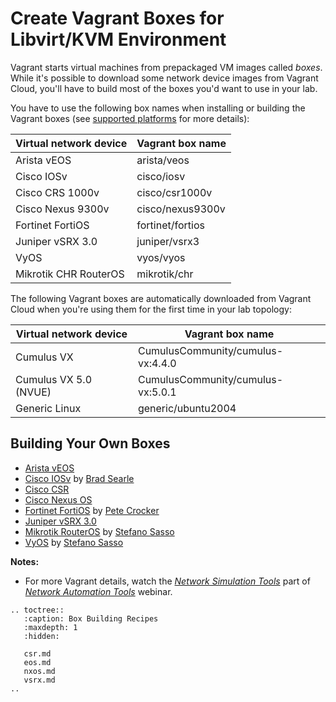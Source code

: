 # Create Vagrant Boxes for Libvirt/KVM Environment

Vagrant starts virtual machines from prepackaged VM images called *boxes*. While it's possible to download some network device images from Vagrant Cloud, you'll have to build most of the boxes you'd want to use in your lab.

You have to use the following box names when installing or building the Vagrant boxes (see [supported platforms](../platforms.md) for more details):

| Virtual network device | Vagrant box name            |
| ---------------------- | --------------------------- |
| Arista vEOS            | arista/veos                 |
| Cisco IOSv             | cisco/iosv                  |
| Cisco CRS 1000v        | cisco/csr1000v              |
| Cisco Nexus 9300v      | cisco/nexus9300v            |
| Fortinet FortiOS       | fortinet/fortios            |
| Juniper vSRX 3.0       | juniper/vsrx3               |
| VyOS                   | vyos/vyos                   |
| Mikrotik CHR RouterOS  | mikrotik/chr                |

The following Vagrant boxes are automatically downloaded from Vagrant Cloud when you're using them for the first time in your lab topology:

| Virtual network device | Vagrant box name   |
|------------------------|--------------------|
| Cumulus VX             | CumulusCommunity/cumulus-vx:4.4.0 |
| Cumulus VX 5.0 (NVUE)            | CumulusCommunity/cumulus-vx:5.0.1 |
| Generic Linux          | generic/ubuntu2004 |

## Building Your Own Boxes

* [Arista vEOS](eos.md)
* [Cisco IOSv](https://codingpackets.com/blog/cisco-iosv-vagrant-libvirt-box-install/) by [Brad Searle](https://codingpackets.com)
* [Cisco CSR](csr.md)
* [Cisco Nexus OS](nxos.md)
* [Fortinet FortiOS](https://blog.petecrocker.com/post/fortinet_vagrant_libvirt/) by [Pete Crocker](https://blog.petecrocker.com/about/)
* [Juniper vSRX 3.0](vsrx.md)
* [Mikrotik RouterOS](http://stefano.dscnet.org/a/mikrotik_vagrant/) by [Stefano Sasso](http://stefano.dscnet.org)
* [VyOS](https://github.com/ssasso/packer-vyos-vagrant) by [Stefano Sasso](http://stefano.dscnet.org)

**Notes:**

* For more Vagrant details, watch the *[Network Simulation Tools](https://my.ipspace.net/bin/list?id=NetTools#SIMULATE)* part of *[Network Automation Tools](https://www.ipspace.net/Network_Automation_Tools)* webinar.

```{eval-rst}
.. toctree::
   :caption: Box Building Recipes
   :maxdepth: 1
   :hidden:

   csr.md
   eos.md
   nxos.md
   vsrx.md
..
```
